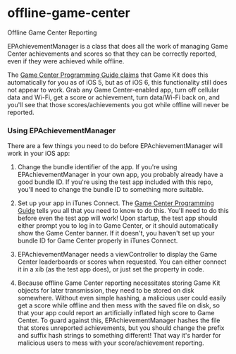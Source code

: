 offline-game-center
===================

Offline Game Center Reporting

EPAchievementManager is a class that does all the work of managing Game Center achievements and scores so that they can be correctly reported, even if they were achieved while offline.

The [Game Center Programming Guide claims](http://developer.apple.com/library/ios/DOCUMENTATION/NetworkingInternet/Conceptual/GameKit_Guide/Achievements/Achievements.html#//apple_ref/doc/uid/TP40008304-CH7-SW8) that Game Kit does this automatically for you as of iOS 5, but as of iOS 6, this functionality still does not appear to work.  Grab any Game Center-enabled app, turn off cellular data and Wi-Fi, get a score or achievement, turn data/Wi-Fi back on, and you'll see that those scores/achievements you got while offline will never be reported.

### Using EPAchievementManager

There are a few things you need to do before EPAchievementManager will work in your iOS app:

1. Change the bundle identifier of the app.  If you're using EPAchievementManager in your own app, you probably already have a good bundle ID.  If you're using the test app included with this repo, you'll need to change the bundle ID to something more suitable.

2. Set up your app in iTunes Connect.  The [Game Center Programming Guide](http://developer.apple.com/library/ios/#DOCUMENTATION/NetworkingInternet/Conceptual/GameKit_Guide/Introduction/Introduction.html) tells you all that you need to know to do this.  You'll need to do this before even the test app will work!  Upon startup, the test app should either prompt you to log in to Game Center, or it should automatically show the Game Center banner.  If it doesn't, you haven't set up your bundle ID for Game Center properly in iTunes Connect.

3. EPAchievementManager needs a viewController to display the Game Center leaderboards or scores when requested.  You can either connect it in a xib (as the test app does), or just set the property in code.

4. Because offline Game Center reporting necessitates storing Game Kit objects for later transmission, they need to be stored on disk somewhere.  Without even simple hashing, a malicious user could easily get a score while offline and then mess with the saved file on disk, so that your app could report an artificially inflated high score to Game Center.  To guard against this, EPAchievementManager hashes the file that stores unreported achievements, but you should change the prefix and suffix hash strings to something different!  That way it's harder for malicious users to mess with your score/achievement reporting.